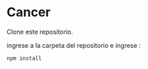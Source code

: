 # Cancer
Clone este repositorio. 


ingrese a la carpeta del repositorio e ingrese :

```
npm install
```


